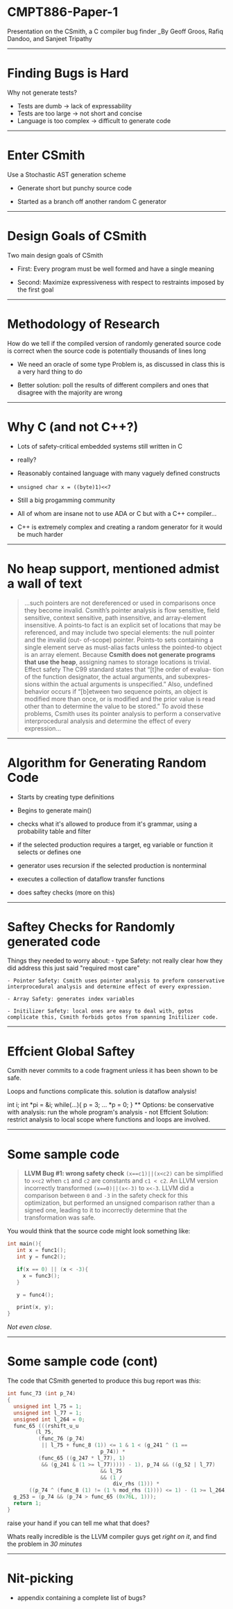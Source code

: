 # CMPT886-Paper-1 #
Presentation on the CSmith, a C compiler bug finder
_By Geoff Groos, Rafiq Dandoo, and Sanjeet Tripathy


---

# Finding Bugs is Hard #

Why not generate tests?

- Tests are dumb -> lack of expressability
- Tests are too large -> not short and concise
- Language is too complex -> difficult to generate code

---

# Enter CSmith #
Use a Stochastic AST generation scheme

- Generate short but punchy source code

- Started as a branch off another random C generator

---

# Design Goals of CSmith

Two main design goals of CSmith

  - First: Every program must be well formed and have a single meaning

  - Second: Maximize expressiveness with respect to restraints imposed by
    the first goal

---

# Methodology of Research

How do we tell if the compiled version of randomly generated source code is
correct when the source code is potentially thousands of lines long

  - We need an oracle of some type
    Problem is, as discussed in class this is a very hard thing to do

  - Better solution: poll the results of different compilers and ones that
    disagree with the majority are wrong

---

# Why C (and not C++?) #

- Lots of safety-critical embedded systems still written in C
 - really?

- Reasonably contained language with many vaguely defined constructs
 - `unsigned char x = ((byte)1)<<7`

- Still a big progamming community
 - All of whom are insane not to use ADA or C but with a C++ compiler...

- C++ is extremely complex and creating a random generator for it would be much harder

---

# No heap support, mentioned admist a wall of text #

>...such pointers are not dereferenced or used in comparisons once they become invalid. Csmith’s pointer analysis is flow sensitive, field sensitive, context sensitive, path insensitive, and array-element insensitive. A points-to fact is an explicit set of locations that may be referenced, and may include two special elements: the null pointer and the invalid (out- of-scope) pointer. Points-to sets containing a single element serve as must-alias facts unless the pointed-to object is an array element. Because **Csmith  does  not  generate  programs  that  use  the  heap**, assigning names to storage locations is trivial. Effect safety The C99 standard states that “[t]he order of evalua- tion of the function designator, the actual arguments, and subexpres- sions within the actual arguments is unspecified.” Also, undefined behavior occurs if “[b]etween two sequence points, an object is modified more than once, or is modified and the prior value is read other than to determine the value to be stored.” To avoid these problems, Csmith uses its pointer analysis to perform a conservative interprocedural analysis and determine the effect of every expression...

---

# Algorithm for Generating Random Code

  - Starts by creating type definitions

  - Begins to generate main()
  - checks what it's allowed to produce from it's grammar, using a probability table and filter
  - if the selected production requires a target, eg variable or function it selects or defines one
  - generator uses recursion if the selected production is nonterminal
  - executes a collection of dataflow transfer functions
  - does saftey checks (more on this)

---

# Saftey Checks for Randomly generated code

  Things they needed to worry about:
    - type Safety: not really clear how they did address this just said "required most care"

    - Pointer Safety: Csmith uses pointer analysis to preform conservative interprocedural analysis and determine effect of every expression.

    - Array Safety: generates index variables

    - Initilizer Safety: local ones are easy to deal with, gotos complicate this, Csmith forbids gotos from spanning Initilizer code.

---

# Effcient Global Saftey

  Csmith never commits to a code fragment unless it has been shown to be safe.

  Loops and functions complicate this. solution is dataflow analysis!

  int i;
  int *pi = &i;
  while(...){
    p = 3;
    ...
    *p = 0;
  }
  **
  Options: be conservative with analysis: run the whole program's analysis
      - not Effcient
  Solution: restrict analysis to local scope where functions and loops are involved.

---

# Some sample code #

>**LLVM Bug #1: wrong safety check**
>`(x==c1)||(x<c2)` can be simplified to `x<c2` when `c1` and `c2` are constants and `c1 < c2`. An LLVM version incorrectly transformed `(x==0)||(x<-3)` to `x<-3`. LLVM did a comparison between `0` and `-3` in the safety check for this optimization, but performed an unsigned comparison rather than a signed one, leading to it to incorrectly determine that the transformation was safe.

You would think that the source code might look something like:

```C
int main(){
   int x = func1();
   int y = func2();

   if(x == 0) || (x < -3){
     x = func3();
   }

   y = func4();

   print(x, y);
}
```

_Not even close_.

---

# Some sample code (cont) #

The code that CSmith generted to produce this bug report was _this_:

```C
int func_73 (int p_74)
{
  unsigned int l_75 = 1;
  unsigned int l_77 = 1;
  unsigned int l_264 = 0;
  func_65 (((rshift_u_u
	     (l_75,
	      (func_76 (p_74)
	       || l_75 + func_8 (1)) <= 1 & 1 < (g_241 ^ (1 ==
							  p_74)) *
	      (func_65 ((g_247 * l_77), 1)
	       && (g_241 & (1 >= l_77))))) - 1), p_74 && ((g_52 | l_77)
							  && l_75
							  && (1 /
							      div_rhs (1))) *
	   ((p_74 ^ (func_8 (1) != (1 % mod_rhs (1)))) <= 1) - (1 >= l_264));
  g_253 = (p_74 && (p_74 > func_65 (0x76L, 1)));
  return 1;
}
```

raise your hand if you can tell me what that does?

Whats really incredible is the LLVM compiler guys get _right on it_, and find the problem in _30 minutes_

---

# Nit-picking #

- appendix containing a complete list of bugs?
